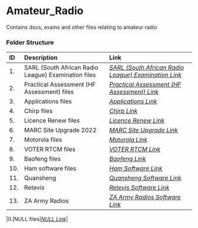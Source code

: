 # Amateur_Radio

Contains docs, exams and other files relating to amateur radio

### Folder Structure

|ID|Description|Link|
| :------------| :------------ | :------------ |
|1.|SARL (South African Radio League) Examination files|*[SARL (South African Radio League) Examination Link](https://github.com/Cale-Torino/Amateur_Radio/tree/main/1.%20SARL%20(South%20African%20Radio%20League)%20Examination%20files)*|
|2.|Practical Assessment (HF Assessment) files|*[Practical Assessment (HF Assessment) Link](https://github.com/Cale-Torino/Amateur_Radio/tree/main/2.%20Practical%20Assessment%20(HF%20Assessment))*|
|3.|Applications files|*[Applications Link](https://github.com/Cale-Torino/Amateur_Radio/tree/main/3.%20Applications)*|
|4.|Chirp files|*[Chirp Link](https://github.com/Cale-Torino/Amateur_Radio/tree/main/4.%20Chirp)*|
|5.|Licence Renew files|*[Licence Renew Link](https://github.com/Cale-Torino/Amateur_Radio/tree/main/5.%20Licence%20Renew)*|
|6.|MARC Site Upgrade 2022|*[MARC Site Upgrade Link](https://github.com/Cale-Torino/Amateur_Radio/blob/main/6.%20MARC_Site_Upgrade_2022/MARC_Upgrade_Doc.md)*|
|7.|Motorola files|*[Motorola Link](https://github.com/Cale-Torino/Amateur_Radio/tree/main/7.%20Motorola)*|
|8.|VOTER RTCM files|*[VOTER RTCM Link](https://github.com/Cale-Torino/Amateur_Radio/tree/main/8.%20VOTER%20RTCM)*|
|9.|Baofeng files|*[Baofeng Link](https://github.com/Cale-Torino/Amateur_Radio/tree/main/9.%20Baofeng)*|
|10.|Ham software files|*[Ham Software Link](https://github.com/Cale-Torino/Amateur_Radio/tree/main/10.%20Ham_software/Tones)*|
|11.|Quansheng|*[Quansheng Software Link](https://github.com/Cale-Torino/Amateur_Radio/tree/main/11.%20Quansheng/UV-K6)*|
|12.|Retevis|*[Retevis Software Link](https://github.com/Cale-Torino/Amateur_Radio/tree/main/12.%20Retevis/RT3S)*|
|13.|ZA Army Radios|*[ZA Army Radios Software Link](https://github.com/Cale-Torino/Amateur_Radio/tree/main/13.%20ZA%20Army%20Radios)*|

|0.|NULL files|*[NULL Link](NULL)*|